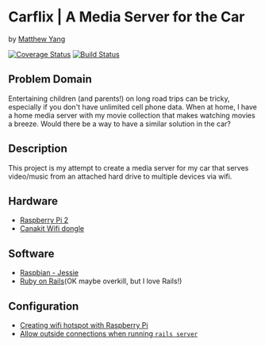 # Carflix | A Media Server for the Car
by [Matthew Yang](http://matthewgyang.com)

[![Coverage Status](https://coveralls.io/repos/yang70/car_server/badge.svg?branch=master&service=github)](https://coveralls.io/github/yang70/car_server?branch=master)
[![Build Status](https://travis-ci.org/yang70/car_server.svg?branch=master)](https://travis-ci.org/yang70/car_server)

## Problem Domain
Entertaining children (and parents!) on long road trips can be tricky, especially if you don't have unlimited cell phone data.  When at home, I have a home media server with my movie collection that makes watching movies a breeze.  Would there be a way to have a similar solution in the car?

## Description
This project is my attempt to create a media server for my car that serves video/music from an attached hard drive to multiple devices via wifi.  

## Hardware
* [Raspberry Pi 2](https://www.raspberrypi.org/products/raspberry-pi-2-model-b/)
* [Canakit Wifi dongle](http://www.canakit.com/raspberry-pi-wifi.html)

## Software
* [Raspbian - Jessie](https://www.raspberrypi.org/downloads/raspbian/)
* [Ruby on Rails](http://rubyonrails.org/)(OK maybe overkill, but I love Rails!)

## Configuration
* [Creating wifi hotspot with Raspberry Pi](https://learn.adafruit.com/setting-up-a-raspberry-pi-as-a-wifi-access-point/install-software)
* [Allow outside connections when running `rails server`](http://stackoverflow.com/questions/7325663/access-webrick-rails-from-another-computer-on-local-network)
